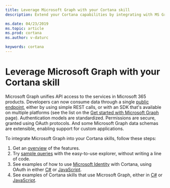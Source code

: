 ```yaml
---
title: Leverage Microsoft Graph with your Cortana skill
description: Extend your Cortana capabilities by integrating with MS Graph. 

ms.date: 04/23/2019
ms.topic: article
ms.prod: cortana
ms.author: v-daturc

keywords: cortana
---
```


# Leverage Microsoft Graph with your Cortana skill 

Microsoft Graph unifies API access to the services in Microsoft 365 products. Developers can now consume data through a single [public endpoint](https://graph.microsoft.com), either by using simple REST calls, or with an SDK that's available on multiple platforms (see the list on the [Get started with Microsoft Graph](https://developer.microsoft.com/en-us/graph/get-started) page). Authentication models are standardized. Permissions are secure, granted using OAuth protocols. And some Microsoft Graph data schemas are extensible, enabling support for custom applications.

To integrate Microsoft Graph into your Cortana skills, follow these steps:

1. Get an [overview](https://developer.microsoft.com/graph) of the features.
1. Try [sample queries](https://developer.microsoft.com/graph/graph-explorer) with the easy-to-use explorer, without writing a line of code.
1. See examples of how to use [Microsoft Identity](https://docs.microsoft.com/azure/active-directory/develop/authentication-scenarios) with Cortana, using OAuth in either [C#](https://github.com/Microsoft/cortana-skills-samples/tree/master/Consumer/CSharp/OAuth2Example) or [JavaScript](https://github.com/Microsoft/cortana-skills-samples/tree/master/Consumer/Node/OAuth2Example).
1. See examples of Cortana skills that use Microsoft Graph, either in [C#](https://github.com/Microsoft/cortana-skills-samples/tree/master/Consumer/CSharp/OutlookGraph) or [JavaScript](https://github.com/Microsoft/cortana-skills-samples/tree/master/Consumer/Node/OutlookGraph).
